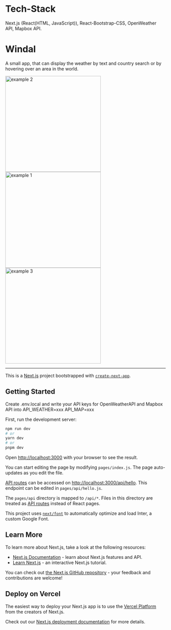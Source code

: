 # Tech-Stack
Next.js (React(HTML, JavaScript)), React-Bootstrap-CSS, OpenWeather API, Mapbox API.

# Windal
A small app, that can display the weather by text and country search or by hovering over an area in the world.

<div>
<img src="https://user-images.githubusercontent.com/43116175/224972321-b28d9e13-890e-454f-8547-1484637609ce.jpg" alt="example 2" height="300" />
<img src="https://user-images.githubusercontent.com/43116175/224972315-cc469040-2c7c-4572-b26b-ebcc0c2bca7a.jpg" alt="example 1" height="300" />
<img src="https://user-images.githubusercontent.com/43116175/224972329-c992de25-6ad4-49c7-8b90-4c252ceb964f.jpg" alt="example 3" height="300" />
</div>

- - -

This is a [Next.js](https://nextjs.org/) project bootstrapped with [`create-next-app`](https://github.com/vercel/next.js/tree/canary/packages/create-next-app).

## Getting Started

Create .env.local and write your API keys for OpenWeatherAPI and Mapbox API into 
API_WEATHER=xxx
API_MAP=xxx

First, run the development server:

```bash
npm run dev
# or
yarn dev
# or
pnpm dev
```

Open [http://localhost:3000](http://localhost:3000) with your browser to see the result.

You can start editing the page by modifying `pages/index.js`. The page auto-updates as you edit the file.

[API routes](https://nextjs.org/docs/api-routes/introduction) can be accessed on [http://localhost:3000/api/hello](http://localhost:3000/api/hello). This endpoint can be edited in `pages/api/hello.js`.

The `pages/api` directory is mapped to `/api/*`. Files in this directory are treated as [API routes](https://nextjs.org/docs/api-routes/introduction) instead of React pages.

This project uses [`next/font`](https://nextjs.org/docs/basic-features/font-optimization) to automatically optimize and load Inter, a custom Google Font.

## Learn More

To learn more about Next.js, take a look at the following resources:

- [Next.js Documentation](https://nextjs.org/docs) - learn about Next.js features and API.
- [Learn Next.js](https://nextjs.org/learn) - an interactive Next.js tutorial.

You can check out [the Next.js GitHub repository](https://github.com/vercel/next.js/) - your feedback and contributions are welcome!

## Deploy on Vercel

The easiest way to deploy your Next.js app is to use the [Vercel Platform](https://vercel.com/new?utm_medium=default-template&filter=next.js&utm_source=create-next-app&utm_campaign=create-next-app-readme) from the creators of Next.js.

Check out our [Next.js deployment documentation](https://nextjs.org/docs/deployment) for more details.
